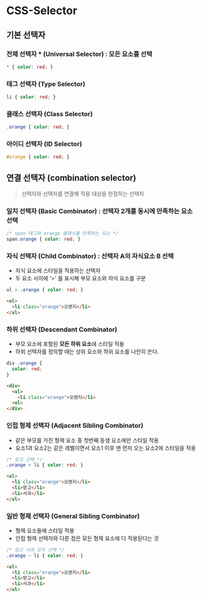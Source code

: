# CSS-Selector

## 기본 선택자

### 전체 선택자 \* (Universal Selector) : 모든 요소를 선택

```css
* { color: red; }
```

### 태그 선택자 (Type Selector)

```css
li { color: red; }
```

### 클래스 선택자 (Class Selector)

```css
.orange { color: red; }
```

### 아이디 선택자 (ID Selector)

```css
#orange { color: red; }
```



## 연결 선택자 (combination selector)

> 선택자와 선택자를 연결해 적용 대상을 한정하는 선택자

### 일치 선택자 (Basic Combinator) : 선택자 2개를 동시에 만족하는 요소 선택

```css
/* span 태그와 orange 클래스를 만족하는 요소 */
span.orange { color: red; }
```



### 자식 선택자 (Child Combinator) : 선택자 A의 자식요소 B 선택

- 자식 요소에 스타일을 적용하는 선택자
- 두 요소 사이에 '>' 를 표시해 부모 요소와 자식 요소를 구분

```css
ul > .orange { color: red; }
```

```html
<ul>
  <li class="orange">오렌지</li>
</ul>
```



### 하위 선택자 (Descendant Combinator)

- 부모 요소에 포함된 **모든 하위 요소**에 스타일 적용
- 하위 선택자를 정의할 때는 상위 요소와 하위 요소를 나란히 쓴다.

```css
div .orange {
  color: red;
}
```

```html
<div>
  <ul>
    <li class="orange">오렌지</li>
  <ul>
</div>
```



### 인접 형제 선택자 (Adjacent Sibling Combinator)

- 같은 부모를 가진 형제 요소 중 첫번째 동생 요소에만 스타일 적용
- 요소1과 요소2는 같은 레벨이면서 요소1 이후 맨 먼저 오는 요소2에 스타일을 적용

```css
/* 망고 선택 */
.orange + li { color: red; }
```

```html
<ul>
  <li class="orange">오렌지</li>
  <li>망고</li>
  <li>사과</li>
</ul>
```



### 일반 형제 선택자 (General Sibling Combinator)

- 형제 요소들에 스타일 적용
- 인접 형제 선택자와 다른 점은 모든 형제 요소에 다 적용된다는 것

```css
/* 망고 사과 모두 선택 */
.orange ~ li { color: red; }
```

```html
<ul>
  <li class="orange">오렌지</li>
  <li>망고</li>
  <li>사과</li>
</ul>
```